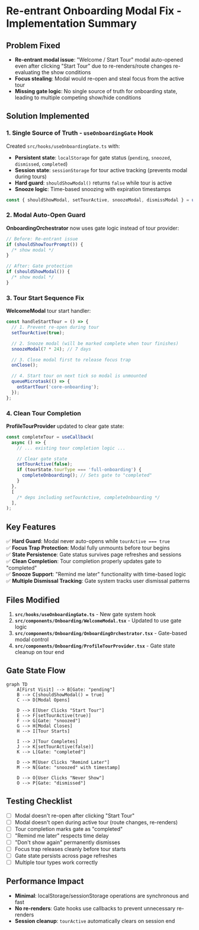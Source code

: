 # Re-entrant Onboarding Modal Fix - Implementation Summary

## Problem Fixed

- **Re-entrant modal issue**: "Welcome / Start Tour" modal auto-opened even after clicking "Start Tour" due to re-renders/route changes re-evaluating the show conditions
- **Focus stealing**: Modal would re-open and steal focus from the active tour
- **Missing gate logic**: No single source of truth for onboarding state, leading to multiple competing show/hide conditions

## Solution Implemented

### 1. Single Source of Truth - `useOnboardingGate` Hook

Created `src/hooks/useOnboardingGate.ts` with:

- **Persistent state**: `localStorage` for gate status (`pending`, `snoozed`, `dismissed`, `completed`)
- **Session state**: `sessionStorage` for tour active tracking (prevents modal during tours)
- **Hard guard**: `shouldShowModal()` returns `false` while tour is active
- **Snooze logic**: Time-based snoozing with expiration timestamps

```typescript
const { shouldShowModal, setTourActive, snoozeModal, dismissModal } = useOnboardingGate();
```

### 2. Modal Auto-Open Guard

**OnboardingOrchestrator** now uses gate logic instead of tour provider:

```typescript
// Before: Re-entrant issue
if (shouldShowTourPrompt()) {
  /* show modal */
}

// After: Gate protection
if (shouldShowModal()) {
  /* show modal */
}
```

### 3. Tour Start Sequence Fix

**WelcomeModal** tour start handler:

```typescript
const handleStartTour = () => {
  // 1. Prevent re-open during tour
  setTourActive(true);

  // 2. Snooze modal (will be marked complete when tour finishes)
  snoozeModal(7 * 24); // 7 days

  // 3. Close modal first to release focus trap
  onClose();

  // 4. Start tour on next tick so modal is unmounted
  queueMicrotask(() => {
    onStartTour('core-onboarding');
  });
};
```

### 4. Clean Tour Completion

**ProfileTourProvider** updated to clear gate state:

```typescript
const completeTour = useCallback(
  async () => {
    // ... existing tour completion logic ...

    // Clear gate state
    setTourActive(false);
    if (tourState.tourType === 'full-onboarding') {
      completeOnboarding(); // Sets gate to "completed"
    }
  },
  [
    /* deps including setTourActive, completeOnboarding */
  ],
);
```

## Key Features

✅ **Hard Guard**: Modal never auto-opens while `tourActive === true`  
✅ **Focus Trap Protection**: Modal fully unmounts before tour begins  
✅ **State Persistence**: Gate status survives page refreshes and sessions  
✅ **Clean Completion**: Tour completion properly updates gate to "completed"  
✅ **Snooze Support**: "Remind me later" functionality with time-based logic  
✅ **Multiple Dismissal Tracking**: Gate system tracks user dismissal patterns

## Files Modified

1. **`src/hooks/useOnboardingGate.ts`** - New gate system hook
2. **`src/components/Onboarding/WelcomeModal.tsx`** - Updated to use gate logic
3. **`src/components/Onboarding/OnboardingOrchestrator.tsx`** - Gate-based modal control
4. **`src/components/Onboarding/ProfileTourProvider.tsx`** - Gate state cleanup on tour end

## Gate State Flow

```mermaid
graph TD
    A[First Visit] --> B[Gate: "pending"]
    B --> C[shouldShowModal() = true]
    C --> D[Modal Opens]

    D --> E[User Clicks "Start Tour"]
    E --> F[setTourActive(true)]
    F --> G[Gate: "snoozed"]
    G --> H[Modal Closes]
    H --> I[Tour Starts]

    I --> J[Tour Completes]
    J --> K[setTourActive(false)]
    K --> L[Gate: "completed"]

    D --> M[User Clicks "Remind Later"]
    M --> N[Gate: "snoozed" with timestamp]

    D --> O[User Clicks "Never Show"]
    O --> P[Gate: "dismissed"]
```

## Testing Checklist

- [ ] Modal doesn't re-open after clicking "Start Tour"
- [ ] Modal doesn't open during active tour (route changes, re-renders)
- [ ] Tour completion marks gate as "completed"
- [ ] "Remind me later" respects time delay
- [ ] "Don't show again" permanently dismisses
- [ ] Focus trap releases cleanly before tour starts
- [ ] Gate state persists across page refreshes
- [ ] Multiple tour types work correctly

## Performance Impact

- **Minimal**: localStorage/sessionStorage operations are synchronous and fast
- **No re-renders**: Gate hooks use callbacks to prevent unnecessary re-renders
- **Session cleanup**: `tourActive` automatically clears on session end
